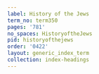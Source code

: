 ```yaml
---
label: History of the Jews
term_no: term350
pages: '781'
no_spaces: HistoryoftheJews
pid: historyofthejews
order: '0422'
layout: generic_index_term
collection: index-headings
---
```

